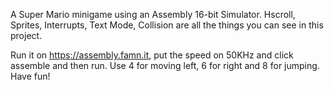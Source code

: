 A Super Mario minigame using an Assembly 16-bit Simulator. Hscroll, Sprites, Interrupts, Text Mode, Collision are all the things you can see in this project. 

Run it on https://assembly.famn.it, put the speed on 50KHz and click assemble and then run. Use 4 for moving left, 6 for right and 8 for jumping. Have fun! 
